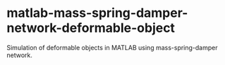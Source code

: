 # matlab-mass-spring-damper-network-deformable-object
Simulation of deformable objects in MATLAB using mass-spring-damper network.
